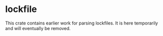 # lockfile

This crate contains earlier work for parsing lockfiles. It is here temporarily and will eventually be removed.
